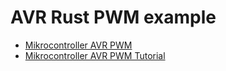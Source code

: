 # AVR Rust PWM example

- [Mikrocontroller AVR PWM](https://www.mikrocontroller.net/articles/AVR_PWM)
- [Mikrocontroller AVR PWM Tutorial](https://www.mikrocontroller.net/articles/AVR-Tutorial:_PWM)



